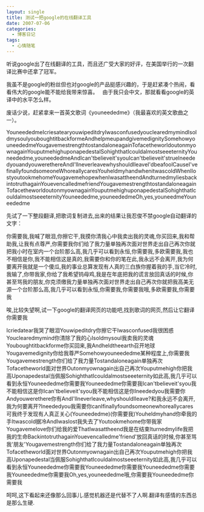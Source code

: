 ```yaml
---
layout: single
title: 测试一把google的在线翻译工具
date: 2007-07-06
categories:
  - 博客日记
tags:
  - 心情随笔
---
```


听说google出了在线翻译的工具，而且还广受大家的好评，在美国举行的一次翻译比赛中还拿了冠军。

我虽不是google的粉丝但也对google的产品挺感兴趣的，于是赶紧凑个热闹，看看伟大的google能不能给我带来惊喜。&nbsp;&nbsp;&nbsp;由于我只会中文，那就看看google的英译中的水平怎么样。

废话少说，赶紧拿来一首英文歌词《youneededme》（我最喜欢的英文歌曲之一）。

YouneededmeIcriesatearyouwipeditdryIwasconfusedyouclearedmymindIsoldmysoulyouboughtitbackformeAndhelpmeupandgivemedignitySomehowyouneededmeYougavemestrengthtostandaloneagainTofacetheworldoutonmyownagainYouputmehighuponapedestalSohighthatIcouldalmostseeeternityYouneededme,youneededmeAndIcan\'tbelieveit\'syouIcan\'tbelieveit\'strueIneededyouandyouwerethereAndI\'llneverleavewhyshouldIleaveI\'dbeafoolCauseI\'vefinallyfoundsomeoneWhoreallycaresYouheldmyhandwhenitwascoldWhenIlostyoutookmehomeYougavemehopewhenIwasattheendAndturnedmyliesbackintotruthagainYouevencalledmefriendYougavemestrengthtostandaloneagainTofacetheworldoutonmyownagainYouputmehighuponapedestalSohighthatIcouldalmostseeeternityYouneededme,youneededmeOh,yes,youneedmeYouneededme

先试了一下整段翻译,把歌词复制进去,出来的结果让我忍俊不禁google自动翻译的文字：

你需要我,我喊了眼泪,你擦它干,我摸你清我心中我卖出我的灵魂,你买回来,我和帮助我,让我有点尊严,你需要我你们给了我力量单独再次面对世界走出自己再次你就把我小时在室内一个台阶那么高,我几乎可以看到永恒,你需要我,多欧需要我,我也不相信是你,我不能相信这是真的,我需要你和你的笔在此,我永远不会离开,我为何要离开我就是一个傻瓜,我的事业总算发现有人真的三白族你握着我的手,当它冷时,我输了,你带我家,你给了我希望钨母鸡,我是在年底把我的谎言放回真话的时候,你甚至骂我的朋友,你克须缴我力量单独再次面对世界走出自己再次你就把我高美无源一个台阶那么高,我几乎可以看到永恒,你需要我,你需要我哦,多欧需要我,你需要我

唉,比较失望啊,试一下google的翻译网页的功能吧,找到歌词的网页,然后让它翻译你需要我

Icriedatear我哭了眼泪Youwipeditdry你擦它干Iwasconfused我很困惑Youclearedmymind你清除了我的心Isoldmysoul我卖我的灵魂Youboughtitbackforme你买回来,我Andheldtheearth召开地球Yougavemedignity你给我尊严Somehowyouneededme某种程度上,你需要我Yougavemestrength你们给了我力量Tostandaloneagain单独再次Tofacetheworld面对世界Outonmyownagain出自己再次Youputmehigh你把我高Uponapedestal当佩服SohighthatIcouldalmostseeeternity如此高,我几乎可以看到永恒Youneededme你需要我Youneededme你需要我Ican\'tbelieveit\'syou我不能相信这是你Ican\'tbelieveit\'syou我不能相信这是你Ineededyou我需要你Andyouwerethere你有AndI\'llneverleave,whyshouldIleave?和我永远不会离开,我为何要离开?Ineededyou我需要你canIfinallyfoundsomeonewhoreallycares可我终于发现有人真正关心(Youneededme)(你需要我)Youheldmyhand你牵我的手Itwascold据冷AndIwaslost我失去了Youtookmehome你带我家Yougavemelove你们给我的爱ThatIwasattheend我是在结束Iturnedmylife我把我的生命BackintotruthagainYouevencalledme\'friend\'放回真话的时候,你甚至骂我\'朋友\'Yougavemestrength你们给了我力量Tostandaloneagain单独再次Tofacetheworld面对世界Outonmyownagain出自己再次Youputmehigh你把我高Uponapedestal当佩服SohighthatIcouldalmostseeeternity如此高,我几乎可以看到永恒Youneededme你需要我Youneededme你需要我Youneededme你需要我Youneededme你需要我Oh,yes,youneededme哦,你需要我Youneededme你需要我

呵呵,这下看起来还像那么回事儿.感觉机器还是代替不了人啊.翻译有感情的东西总是那么生硬.

